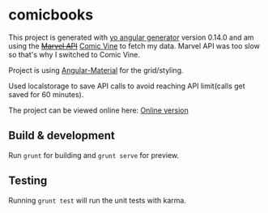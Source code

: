 # comicbooks

This project is generated with [yo angular generator](https://github.com/yeoman/generator-angular) version 0.14.0 and am using the ~~[Marvel API](https://developer.marvel.com/)~~ [Comic Vine](http://www.comicvine.com/api) to fetch my data. Marvel API was too slow so that's why I switched to Comic Vine.

Project is using [Angular-Material](https://material.angularjs.org/latest/) for the grid/styling.

Used localstorage to save API calls to avoid reaching API limit(calls get saved for 60 minutes).

The project can be viewed online here: [Online version](http://mahammedkhan.be/comics-material)

## Build & development

Run `grunt` for building and `grunt serve` for preview.

## Testing

Running `grunt test` will run the unit tests with karma.
